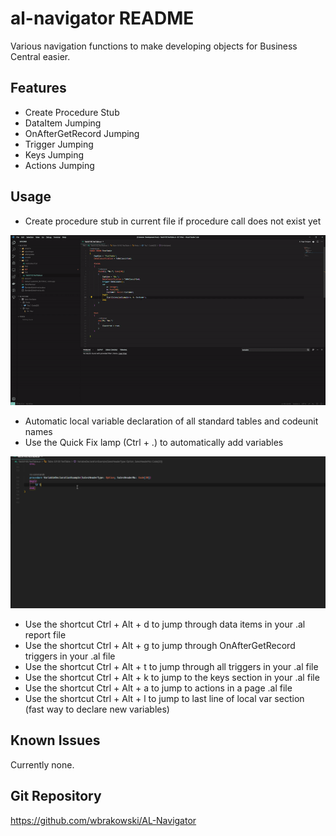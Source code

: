 # al-navigator README

Various navigation functions to make developing objects for Business Central easier.

## Features

- Create Procedure Stub
- DataItem Jumping
- OnAfterGetRecord Jumping
- Trigger Jumping
- Keys Jumping
- Actions Jumping

## Usage

- Create procedure stub in current file if procedure call does not exist yet


![Create Procedure Stub](resources/CreateProcedureStub.gif)


- Automatic local variable declaration of all standard tables and codeunit names
- Use the Quick Fix lamp (Ctrl + .) to automatically add variables


![Create Local Variable](resources/VarDeclaration.gif)


- Use the shortcut Ctrl + Alt + d to jump through data items in your .al report file 
- Use the shortcut Ctrl + Alt + g to jump through OnAfterGetRecord triggers in your .al file 
- Use the shortcut Ctrl + Alt + t to jump through all triggers in your .al file 
- Use the shortcut Ctrl + Alt + k to jump to the keys section in your .al file 
- Use the shortcut Ctrl + Alt + a to jump to actions in a page .al file
- Use the shortcut Ctrl + Alt + l to jump to last line of local var section (fast way to declare new variables)

## Known Issues

Currently none.

## Git Repository

https://github.com/wbrakowski/AL-Navigator